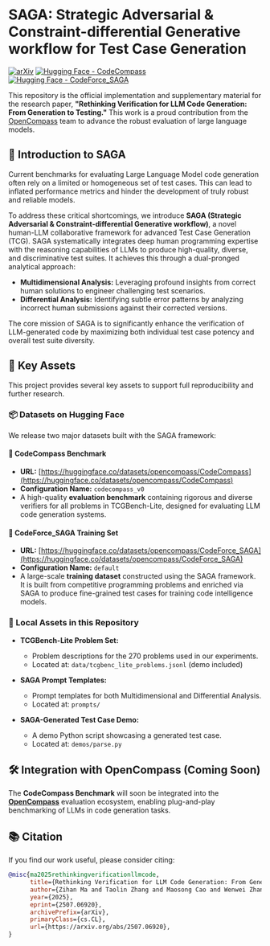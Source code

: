 # SAGA: Strategic Adversarial & Constraint-differential Generative workflow for Test Case Generation

[![arXiv](https://img.shields.io/badge/arXiv-2507.06920-b31b1b.svg)](https://arxiv.org/abs/2507.06920)
[![Hugging Face - CodeCompass](https://img.shields.io/badge/%F0%9F%A4%97%20Hugging%20Face-opencompass/CodeCompass-blue)](https://huggingface.co/datasets/opencompass/CodeCompass)
[![Hugging Face - CodeForce_SAGA](https://img.shields.io/badge/%F0%9F%A4%97%20Hugging%20Face-opencompass/CodeForce_SAGA-orange)](https://huggingface.co/datasets/opencompass/CodeForce_SAGA)

This repository is the official implementation and supplementary material for the research paper, **"Rethinking Verification for LLM Code Generation: From Generation to Testing."** This work is a proud contribution from the [OpenCompass](https://github.com/open-compass/opencompass) team to advance the robust evaluation of large language models.

## 🚀 Introduction to SAGA

Current benchmarks for evaluating Large Language Model code generation often rely on a limited or homogeneous set of test cases. This can lead to inflated performance metrics and hinder the development of truly robust and reliable models.

To address these critical shortcomings, we introduce **SAGA (Strategic Adversarial & Constraint-differential Generative workflow)**, a novel human-LLM collaborative framework for advanced Test Case Generation (TCG). SAGA systematically integrates deep human programming expertise with the reasoning capabilities of LLMs to produce high-quality, diverse, and discriminative test suites. It achieves this through a dual-pronged analytical approach:

*   **Multidimensional Analysis:** Leveraging profound insights from correct human solutions to engineer challenging test scenarios.
*   **Differential Analysis:** Identifying subtle error patterns by analyzing incorrect human submissions against their corrected versions.

The core mission of SAGA is to significantly enhance the verification of LLM-generated code by maximizing both individual test case potency and overall test suite diversity.

## 🌟 Key Assets

This project provides several key assets to support full reproducibility and further research.

### 📦 Datasets on Hugging Face

We release two major datasets built with the SAGA framework:

#### 🔹 CodeCompass Benchmark
- **URL:** [https://huggingface.co/datasets/opencompass/CodeCompass](https://huggingface.co/datasets/opencompass/CodeCompass)
- **Configuration Name:** `codecompass_v0`
- A high-quality **evaluation benchmark** containing rigorous and diverse verifiers for all problems in TCGBench-Lite, designed for evaluating LLM code generation systems.

#### 🔸 CodeForce_SAGA Training Set
- **URL:** [https://huggingface.co/datasets/opencompass/CodeForce_SAGA](https://huggingface.co/datasets/opencompass/CodeForce_SAGA)
- **Configuration Name:** `default`
- A large-scale **training dataset** constructed using the SAGA framework. It is built from competitive programming problems and enriched via SAGA to produce fine-grained test cases for training code intelligence models.

### 📁 Local Assets in this Repository

*   **TCGBench-Lite Problem Set:**
    - Problem descriptions for the 270 problems used in our experiments.
    - Located at: `data/tcgbenc_lite_problems.jsonl` (demo included)

*   **SAGA Prompt Templates:**
    - Prompt templates for both Multidimensional and Differential Analysis.
    - Located at: `prompts/`

*   **SAGA-Generated Test Case Demo:**
    - A demo Python script showcasing a generated test case.
    - Located at: `demos/parse.py`

## 🛠️ Integration with OpenCompass (Coming Soon)

The **CodeCompass Benchmark** will soon be integrated into the [**OpenCompass**](https://github.com/open-compass/opencompass) evaluation ecosystem, enabling plug-and-play benchmarking of LLMs in code generation tasks.

## 📚 Citation

If you find our work useful, please consider citing:

```bibtex
@misc{ma2025rethinkingverificationllmcode,
      title={Rethinking Verification for LLM Code Generation: From Generation to Testing}, 
      author={Zihan Ma and Taolin Zhang and Maosong Cao and Wenwei Zhang and Minnan Luo and Songyang Zhang and Kai Chen},
      year={2025},
      eprint={2507.06920},
      archivePrefix={arXiv},
      primaryClass={cs.CL},
      url={https://arxiv.org/abs/2507.06920}, 
}
